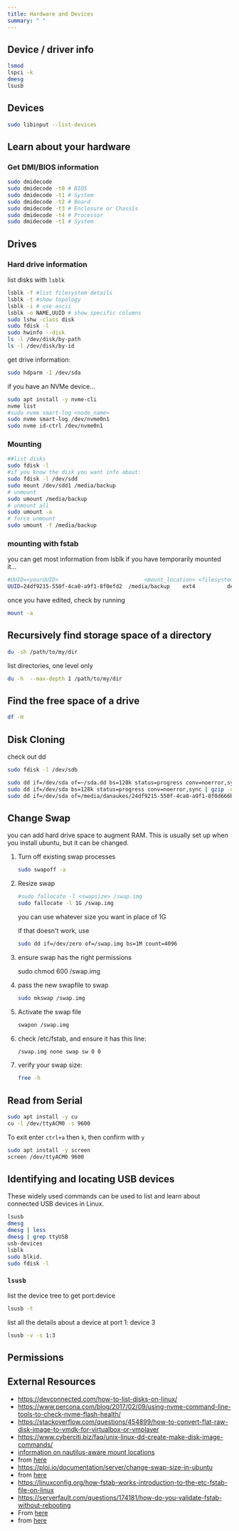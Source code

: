 ```yaml
---
title: Hardware and Devices
summary: " "
---
```


## Device / driver info

```bash
lsmod
lspci -k
dmesg
lsusb
```

## Devices

```bash
sudo libinput --list-devices
```

## Learn about your hardware

### Get DMI/BIOS information

```bash
sudo dmidecode 
sudo dmidecode -t0 # BIOS
sudo dmidecode -t1 # System
sudo dmidecode -t2 # Board
sudo dmidecode -t3 # Enclosure or Chassis
sudo dmidecode -t4 # Processor
sudo dmidecode -t1 # System
```

## Drives

### Hard drive information

list disks with ```lsblk```

```bash
lsblk -f #list filesystem details
lsblk -t #show topology
lsblk -i # use ascii
lsblk -o NAME,UUID # show specific columns
sudo lshw -class disk
sudo fdisk -l
sudo hwinfo --disk
ls -l /dev/disk/by-path
ls -l /dev/disk/by-id
```

get drive information:

```bash
sudo hdparm -I /dev/sda
```

if you have an NVMe device...

```bash
sudo apt install -y nvme-cli
nvme list
#sudo nvme smart-log <node_name> 
sudo nvme smart-log /dev/nvme0n1 
sudo nvme id-ctrl /dev/nvme0n1
```

### Mounting

```bash
##list disks
sudo fdisk -l
#if you know the disk you want info about:
sudo fdisk -l /dev/sdd 
sudo mount /dev/sdd1 /media/backup
# unmount
sudo umount /media/backup
# unmount all
sudo umount -a
# force unmount
sudo umount -f /media/backup
```

### mounting with fstab

you can get most information from lsblk if you have temporarily mounted it...

```bash
#UUID=<yourUUID>                           <mount_location> <filesystem>  <options>  <dump(use 0)>  <order(use 2)>
UUID=24df9215-550f-4ca0-a9f1-8f0efd2  /media/backup    ext4          defaults   0       2
```

once you have edited, check by running

```bash
mount -a
```

## Recursively find storage space of a directory

```bash
du -sh /path/to/my/dir
```

list directories, one level only

```bash
du -h  --max-depth 1 /path/to/my/dir
```

## Find the free space of a drive

```bash
df -H
```

## Disk Cloning

check out dd

```bash
sudo fdisk -l /dev/sdb

sudo dd if=/dev/sda of=~/sda.dd bs=128k status=progress conv=noerror,sync
sudo dd if=/dev/sda bs=128k status=progress conv=noerror,sync | gzip -c > /sda.gz
sudo dd if=/dev/sda of=/media/danaukes/24df9215-550f-4ca0-a9f1-8f0d666befd2/sda.dd bs=128k status=progress conv=noerror,sync
```

## Change Swap

you can add hard drive space to augment RAM.  This is usually set up when you install ubuntu, but it can be changed.

1. Turn off existing swap processes

    ```bash
    sudo swapoff -a
    ```

1. Resize swap

    ```bash
    #sudo fallocate -l <swapsize> /swap.img 
    sudo fallocate -l 1G /swap.img
    ```

    you can use whatever size you want in place of 1G

    if that doesn't work, use

    ```bash
    sudo dd if=/dev/zero of=/swap.img bs=1M count=4096 
    ```

1. ensure swap has the right permissions

    sudo chmod 600 /swap.img

1. pass the new swapfile to swap

   ```bash
   sudo mkswap /swap.img
   ```

1. Activate the swap file

   ```bash
   swapon /swap.img
    ```

1. check /etc/fstab, and ensure it has this line:

    ```bash
    /swap.img none swap sw 0 0 
    ```

1. verify your swap size:

    ```bash
    free -h
    ```

## Read from Serial

```bash
sudo apt install -y cu
cu -l /dev/ttyACM0 -s 9600
```

To exit enter ```ctrl+a``` then ```k```, then confirm with ```y```

```bash
sudo apt install -y screen
screen /dev/ttyACM0 9600
```

## Identifying and locating USB devices

These widely used commands can be used to list and learn about connected USB devices in Linux.

```bash
lsusb
dmesg
dmesg | less
dmesg | grep ttyUSB
usb-devices
lsblk
sudo blkid.
sudo fdisk -l
```

### ```lsusb```

list the device tree to get port:device

```bash
lsusb -t
```

list all the details about a device at port 1: device 3

```bash
lsusb -v -s 1:3
```

## Permissions

## External Resources

* <https://devconnected.com/how-to-list-disks-on-linux/>
* <https://www.percona.com/blog/2017/02/09/using-nvme-command-line-tools-to-check-nvme-flash-health/>
* <https://stackoverflow.com/questions/454899/how-to-convert-flat-raw-disk-image-to-vmdk-for-virtualbox-or-vmplayer>
* <https://www.cyberciti.biz/faq/unix-linux-dd-create-make-disk-image-commands/>
* [information on nautilus-aware mount locations](https://gitlab.gnome.org/GNOME/gvfs/blob/master/monitor/udisks2/what-is-shown.txt)
* from [here](https://www.cyberciti.biz/hardware/5-linux-unix-commands-for-connecting-to-the-serial-console/)
* <https://ploi.io/documentation/server/change-swap-size-in-ubuntu>
* from [here](https://unix.stackexchange.com/questions/67806/how-to-recursively-find-the-amount-stored-in-directory)
* <https://linuxconfig.org/how-fstab-works-introduction-to-the-etc-fstab-file-on-linux>
* <https://serverfault.com/questions/174181/how-do-you-validate-fstab-without-rebooting>
* From [here](https://linuxhint.com/how-to-mount-drive-in-ubuntu/)
* from [here](https://linuxhint.com/du-one-level-only/)
